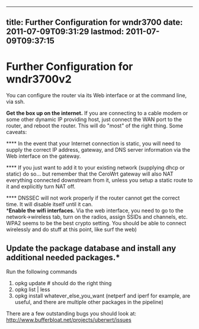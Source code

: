 
---
title: Further Configuration for wndr3700
date: 2011-07-09T09:31:29
lastmod: 2011-07-09T09:37:15
---
Further Configuration for wndr3700v2
====================================

You can configure the router via its Web interface or at the command
line, via ssh.

**Get the box up on the internet.** If you are connecting to a cable
modem or some other dynamic IP providing host, just connect the WAN port
to the router, and reboot the router. This will do "most" of the right
thing. Some caveats:

**** In the event that your Internet connection is static, you will need
to supply the correct IP address, gateway, and DNS server information
via the Web interface on the gateway.

**** If you just want to add it to your existing network (supplying dhcp
or static) do so... but remember that the CeroWrt gateway will also NAT
everything connected downstream from it, unless you setup a static route
to it and explicitly turn NAT off.

**** DNSSEC will not work properly if the router cannot get the correct
time. It will disable itself until it can.\
\***Enable the wifi interfaces.** Via the web interface, you need to go
to the network-&gt;wireless tab, turn on the radios, assign SSIDs and
channels, etc. WPA2 seems to be the best crypto setting. You should be
able to connect wirelessly and do stuff at this point, like surf the
web)

Update the package database and install any additional needed packages.\*
-------------------------------------------------------------------------

Run the following commands

1.  opkg update \# should do the right thing
2.  opkg list | less
3.  opkg install whatever\_else\_you\_want (netperf and iperf for
    example, are useful, and there are multiple other packages in
    the pipeline)

There are a few outstanding bugs you should look at:
http://www.bufferbloat.net/projects/uberwrt/issues
